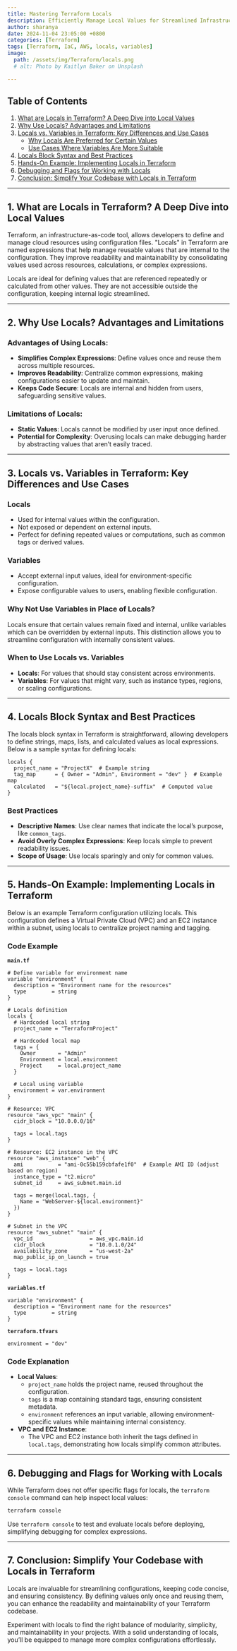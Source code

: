```yaml
---
title: Mastering Terraform Locals 
description: Efficiently Manage Local Values for Streamlined Infrastructure
author: sharanya
date: 2024-11-04 23:05:00 +0800
categories: [Terraform]
tags: [Terraform, IaC, AWS, locals, variables]
image:
  path: /assets/img/Terraform/locals.png
  # alt: Photo by Kaitlyn Baker on Unsplash

---
```



## Table of Contents
1. [What are Locals in Terraform? A Deep Dive into Local Values](#what-are-locals-in-terraform-a-deep-dive-into-local-values)
2. [Why Use Locals? Advantages and Limitations](#why-use-locals-advantages-and-limitations)
3. [Locals vs. Variables in Terraform: Key Differences and Use Cases](#locals-vs-variables-in-terraform-key-differences-and-use-cases)
   - [Why Locals Are Preferred for Certain Values](#why-locals-are-preferred-for-certain-values)
   - [Use Cases Where Variables Are More Suitable](#use-cases-where-variables-are-more-suitable)
4. [Locals Block Syntax and Best Practices](#locals-block-syntax-and-best-practices)
5. [Hands-On Example: Implementing Locals in Terraform](#hands-on-example-implementing-locals-in-terraform)
6. [Debugging and Flags for Working with Locals](#debugging-and-flags-for-working-with-locals)
7. [Conclusion: Simplify Your Codebase with Locals in Terraform](#conclusion-simplify-your-codebase-with-locals-in-terraform)

---

## 1. What are Locals in Terraform? A Deep Dive into Local Values
Terraform, an infrastructure-as-code tool, allows developers to define and manage cloud resources using configuration files. "Locals" in Terraform are named expressions that help manage reusable values that are internal to the configuration. They improve readability and maintainability by consolidating values used across resources, calculations, or complex expressions.

Locals are ideal for defining values that are referenced repeatedly or calculated from other values. They are not accessible outside the configuration, keeping internal logic streamlined.

---

## 2. Why Use Locals? Advantages and Limitations

### Advantages of Using Locals:
- **Simplifies Complex Expressions**: Define values once and reuse them across multiple resources.
- **Improves Readability**: Centralize common expressions, making configurations easier to update and maintain.
- **Keeps Code Secure**: Locals are internal and hidden from users, safeguarding sensitive values.

### Limitations of Locals:
- **Static Values**: Locals cannot be modified by user input once defined.
- **Potential for Complexity**: Overusing locals can make debugging harder by abstracting values that aren’t easily traced.

---

## 3. Locals vs. Variables in Terraform: Key Differences and Use Cases

### Locals
- Used for internal values within the configuration.
- Not exposed or dependent on external inputs.
- Perfect for defining repeated values or computations, such as common tags or derived values.

### Variables
- Accept external input values, ideal for environment-specific configuration.
- Expose configurable values to users, enabling flexible configuration.

### Why Not Use Variables in Place of Locals?
Locals ensure that certain values remain fixed and internal, unlike variables which can be overridden by external inputs. This distinction allows you to streamline configuration with internally consistent values.

### When to Use Locals vs. Variables
- **Locals**: For values that should stay consistent across environments.
- **Variables**: For values that might vary, such as instance types, regions, or scaling configurations.

---

## 4. Locals Block Syntax and Best Practices

The locals block syntax in Terraform is straightforward, allowing developers to define strings, maps, lists, and calculated values as local expressions. Below is a sample syntax for defining locals:

```hcl
locals {
  project_name = "ProjectX"  # Example string
  tag_map      = { Owner = "Admin", Environment = "dev" }  # Example map
  calculated   = "${local.project_name}-suffix"  # Computed value
}
```

### Best Practices
- **Descriptive Names**: Use clear names that indicate the local’s purpose, like `common_tags`.
- **Avoid Overly Complex Expressions**: Keep locals simple to prevent readability issues.
- **Scope of Usage**: Use locals sparingly and only for common values.

---

## 5. Hands-On Example: Implementing Locals in Terraform

Below is an example Terraform configuration utilizing locals. This configuration defines a Virtual Private Cloud (VPC) and an EC2 instance within a subnet, using locals to centralize project naming and tagging.

### Code Example

**`main.tf`**

```hcl
# Define variable for environment name
variable "environment" {
  description = "Environment name for the resources"
  type        = string
}

# Locals definition
locals {
  # Hardcoded local string
  project_name = "TerraformProject"

  # Hardcoded local map
  tags = {
    Owner       = "Admin"
    Environment = local.environment
    Project     = local.project_name
  }

  # Local using variable
  environment = var.environment
}

# Resource: VPC
resource "aws_vpc" "main" {
  cidr_block = "10.0.0.0/16"

  tags = local.tags
}

# Resource: EC2 instance in the VPC
resource "aws_instance" "web" {
  ami           = "ami-0c55b159cbfafe1f0"  # Example AMI ID (adjust based on region)
  instance_type = "t2.micro"
  subnet_id     = aws_subnet.main.id

  tags = merge(local.tags, {
    Name = "WebServer-${local.environment}"
  })
}

# Subnet in the VPC
resource "aws_subnet" "main" {
  vpc_id                  = aws_vpc.main.id
  cidr_block              = "10.0.1.0/24"
  availability_zone       = "us-west-2a"
  map_public_ip_on_launch = true

  tags = local.tags
}
```

**`variables.tf`**

```hcl
variable "environment" {
  description = "Environment name for the resources"
  type        = string
}
```

**`terraform.tfvars`**

```hcl
environment = "dev"
```

### Code Explanation
- **Local Values**:
  - `project_name` holds the project name, reused throughout the configuration.
  - `tags` is a map containing standard tags, ensuring consistent metadata.
  - `environment` references an input variable, allowing environment-specific values while maintaining internal consistency.
- **VPC and EC2 Instance**:
  - The VPC and EC2 instance both inherit the tags defined in `local.tags`, demonstrating how locals simplify common attributes.

---

## 6. Debugging and Flags for Working with Locals

While Terraform does not offer specific flags for locals, the `terraform console` command can help inspect local values:

```bash
terraform console
```

Use `terraform console` to test and evaluate locals before deploying, simplifying debugging for complex expressions.

---

## 7. Conclusion: Simplify Your Codebase with Locals in Terraform

Locals are invaluable for streamlining configurations, keeping code concise, and ensuring consistency. By defining values only once and reusing them, you can enhance the readability and maintainability of your Terraform codebase.

Experiment with locals to find the right balance of modularity, simplicity, and maintainability in your projects. With a solid understanding of locals, you’ll be equipped to manage more complex configurations effortlessly.
